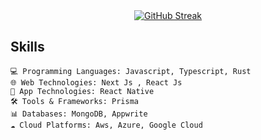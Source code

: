 <div align="center">
  <a href="https://git.io/streak-stats">
    <img src="https://streak-stats.demolab.com?user=vikashkhati007&theme=youtube-dark" alt="GitHub Streak" />
  </a>
</div>

## Skills

```
💻 Programming Languages: Javascript, Typescript, Rust
🌐 Web Technologies: Next Js , React Js
📱 App Technologies: React Native
🛠 Tools & Frameworks: Prisma
📊 Databases: MongoDB, Appwrite
☁️ Cloud Platforms: Aws, Azure, Google Cloud
```

